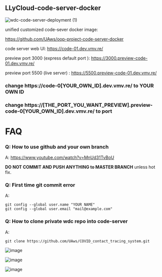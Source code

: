 ## LLyCloud-code-server-docker


![wdc-code-server-deployment (1)](https://user-images.githubusercontent.com/41593290/114296630-80925d80-9aeb-11eb-94f8-d75d54189d6a.png)


unified customized code-sever docker image:

https://github.com/UAws/oop-project-code-server-docker

code server web UI: https://code-01.dev.vmv.re/

preview port 3000 (express default port ):  https://3000.preview-code-01.dev.vmv.re/

preview port 5500 (live server) : https://5500.preview-code-01.dev.vmv.re/

### change https://code-0[YOUR_OWN_ID].dev.vmv.re/ to YOUR OWN ID 

### change https://[THE_PORT_YOU_WANT_PREVIEW].preview-code-0[YOUR_OWN_ID].dev.vmv.re/ to port 


# FAQ

### Q: How to use github and your own branch

A: https://www.youtube.com/watch?v=MnUd31TvBoU

**DO NOT COMMIT AND PUSH ANYTHING to MASTER BRANCH** unless hot fix.

### Q: First time git commit error

A: 
```
git config --global user.name "YOUR NAME"
git config --global user.email "mail@example.com"
```

### Q: How to clone private wdc repo into code-server

A: 

```
git clone https://github.com/UAws/COVID_contact_tracing_system.git
```

![image](https://user-images.githubusercontent.com/41593290/114989698-d776a900-9ed6-11eb-9806-69b22e7e5ca2.png)

![image](https://user-images.githubusercontent.com/41593290/114989686-d3e32200-9ed6-11eb-86dd-735ab71e29b7.png)

![image](https://user-images.githubusercontent.com/41593290/114989721-de052080-9ed6-11eb-809e-3ec5b0712d2a.png)




